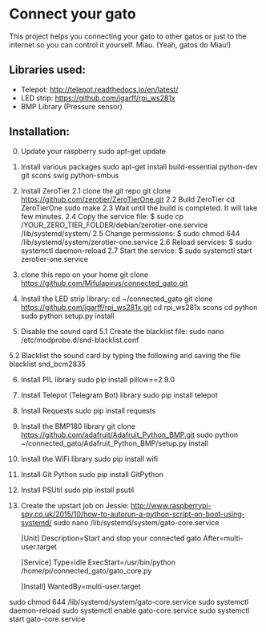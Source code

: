 Connect your gato
=================
This project helps you connecting your gato to other gatos or just to the internet so you can control it yourself.
Miau. (Yeah, gatos do Miau!)

Libraries used:
---------------
- Telepot: http://telepot.readthedocs.io/en/latest/
- LED strip: https://github.com/jgarff/rpi_ws281x
- BMP Library (Pressure sensor)

Installation:
-------------
0. Update your raspberry
sudo apt-get update

1. Install various packages 
sudo apt-get install build-essential python-dev git scons swig python-smbus

2. Install ZeroTier
2.1 clone the git repo
git clone https://github.com/zerotier/ZeroTierOne.git
2.2 Build ZeroTier
cd ZeroTierOne
sudo make
2.3 Wait until the build is completed. It will take few minutes.
2.4 Copy the service file: $ sudo cp /YOUR_ZERO_TIER_FOLDER/debian/zerotier-one.service /lib/systemd/system/
2.5 Change permissions: $ sudo chmod 644 /lib/systemd/system/zerotier-one.service
2.6 Reload services: $ sudo systemctl daemon-reload
2.7 Start the service: $ sudo systemctl start zerotier-one.service

3. clone this repo on your home
git clone https://github.com/Mifulapirus/connected_gato.git

4. Install the LED strip library:
cd ~/connected_gato
git clone https://github.com/jgarff/rpi_ws281x.git
cd rpi_ws281x
scons
cd python
sudo python setup.py install

5. Disable the sound card
5.1 Create the blacklist file: 
sudo nano /etc/modprobe.d/snd-blacklist.conf

5.2 Blacklist the sound card by typing the following and saving the file
blacklist snd_bcm2835

6. Install PIL library
sudo pip install pillow==2.9.0

7. Install Telepot (Telegram Bot) library
sudo pip install telepot

8. Install Requests
sudo pip install requests

9. Install the BMP180 library
git clone https://github.com/adafruit/Adafruit_Python_BMP.git
sudo python ~/connected_gato/Adafruit_Python_BMP/setup.py install

10. Install the WiFi library
sudo pip install wifi

11. Install Git Python
sudo pip install GitPython

12. Install PSUtil
sudo pip install psutil

12. Create the upstart job on Jessie: http://www.raspberrypi-spy.co.uk/2015/10/how-to-autorun-a-python-script-on-boot-using-systemd/
sudo nano /lib/systemd/system/gato-core.service

	[Unit]
	Description=Start and stop your connected gato
	After=multi-user.target

	[Service]
	Type=idle
	ExecStart=/usr/bin/python /home/pi/connected_gato/gato_core.py

	[Install]
	WantedBy=multi-user.target

sudo chmod 644 /lib/systemd/system/gato-core.service
sudo systemctl daemon-reload
sudo systemctl enable gato-core.service
sudo systemctl start gato-core.service